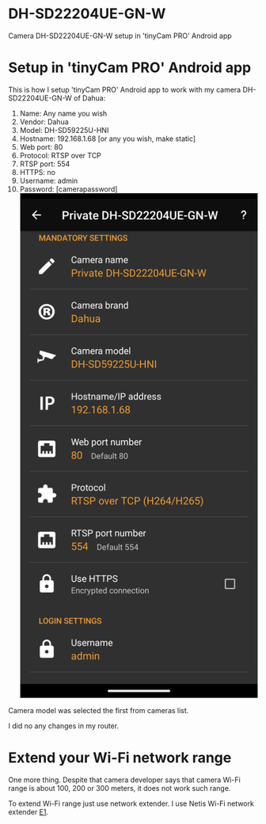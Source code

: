 # DH-SD22204UE-GN-W
Camera DH-SD22204UE-GN-W setup in 'tinyCam PRO' Android app
# Setup in 'tinyCam PRO' Android app
This is how I setup 'tinyCam PRO' Android app to work with my camera DH-SD22204UE-GN-W of Dahua:
1. Name: Any name you wish
2. Vendor: Dahua
3. Model: DH-SD59225U-HNI
4. Hostname: 192.168.1.68 [or any you wish, make static]
5. Web port: 80
6. Protocol: RTSP over TCP
7. RTSP port: 554
8. HTTPS: no
9. Username: admin
10. Password: [camerapassword]
![DH-SD22204UE-GN-W setup](pics/DH-SD22204UE-GN-W-setup.png)

Camera model was selected the first from cameras list.

I did no any changes in my router.

# Extend your Wi-Fi network range
One more thing. Despite that camera developer says that camera Wi-Fi range is about 100, 200 or 300 meters, it does not work such range. 

To extend Wi-Fi range just use network extender. I use Netis Wi-Fi network extender [E1](https://www.netis-systems.com/About/lists/id/31). 

